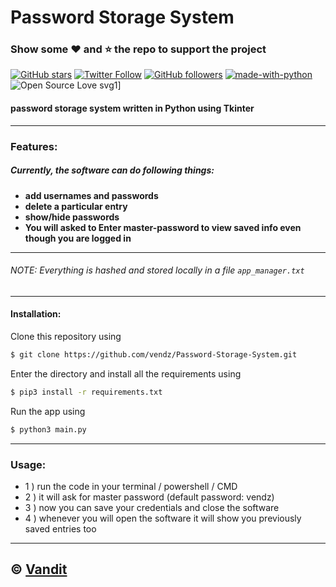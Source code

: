 # Password Storage System
### Show some :heart: and :star: the repo to support the project

[![GitHub stars](https://img.shields.io/github/stars/vendz/Password-Storage-System?style=social)](https://github.com/vendz/Password-Storage-System)
[![Twitter Follow](https://img.shields.io/twitter/follow/vandit_vasa?label=Follow%20%40vandit_vasa&style=social)](https://twitter.com/vandit_vasa)
[![GitHub followers](https://img.shields.io/github/followers/vendz?label=Follow&style=social)](https://github.com/vendz)
[![made-with-python](https://img.shields.io/badge/Made%20with-Python-1f425f.svg)](https://www.python.org/) 
![Open Source Love svg1](https://badges.frapsoft.com/os/v1/open-source.svg?v=103)]

#### password storage system written in Python using Tkinter
---

### **Features**:
##### Currently, the software can do following things:
- **add usernames and passwords**
- **delete a particular entry**
- **show/hide passwords**
- **You will asked to Enter master-password to view saved info even though you are logged in**
---
###### NOTE: Everything is hashed and stored locally in a file `app_manager.txt`
---
#### Installation:

Clone this repository using
```sh
$ git clone https://github.com/vendz/Password-Storage-System.git
```
Enter the directory and install all the requirements using
```sh
$ pip3 install -r requirements.txt
```
Run the app using
```sh
$ python3 main.py
```
---

### **Usage**:
- 1 )  run the code in your terminal / powershell / CMD 
- 2 )  it will ask for master password (default password: vendz)
- 3 )  now you can save your credentials and close the software
- 4 )  whenever you will open the software it will show you previously saved entries too

---
## © [Vandit](https://github.com/vendz)
